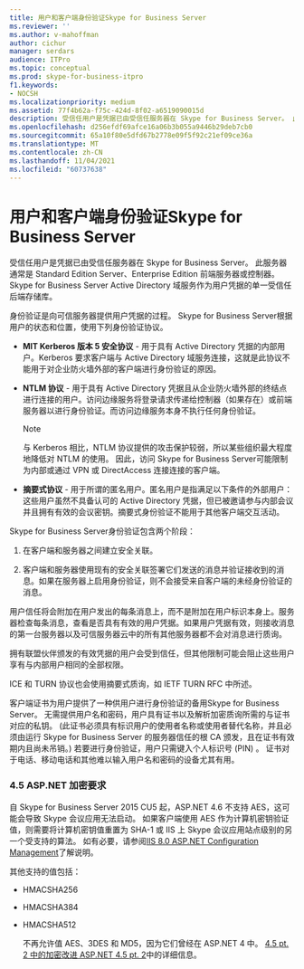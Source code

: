 ```yaml
---
title: 用户和客户端身份验证Skype for Business Server
ms.reviewer: ''
ms.author: v-mahoffman
author: cichur
manager: serdars
audience: ITPro
ms.topic: conceptual
ms.prod: skype-for-business-itpro
f1.keywords:
- NOCSH
ms.localizationpriority: medium
ms.assetid: 77f4b62a-f75c-424d-8f02-a6519090015d
description: 受信任用户是凭据已由受信任服务器在 Skype for Business Server。 此服务器通常是 Standard Edition Server、Enterprise Edition 前端服务器或控制器。 Skype for Business Server Active Directory 域服务作为用户凭据的单一受信任后端存储库。
ms.openlocfilehash: d256efdf69afce16a06b3b055a9446b29deb7cb0
ms.sourcegitcommit: 65a10f80e5dfd67b2778e09f5f92c21ef09ce36a
ms.translationtype: MT
ms.contentlocale: zh-CN
ms.lasthandoff: 11/04/2021
ms.locfileid: "60737638"
---
```

# <a name="user-and-client-authentication-for-skype-for-business-server"></a>用户和客户端身份验证Skype for Business Server
 
受信任用户是凭据已由受信任服务器在 Skype for Business Server。 此服务器通常是 Standard Edition Server、Enterprise Edition 前端服务器或控制器。 Skype for Business Server Active Directory 域服务作为用户凭据的单一受信任后端存储库。
  
身份验证是向可信服务器提供用户凭据的过程。 Skype for Business Server根据用户的状态和位置，使用下列身份验证协议。
  
- **MIT Kerberos 版本 5 安全协议** - 用于具有 Active Directory 凭据的内部用户。Kerberos 要求客户端与 Active Directory 域服务连接，这就是此协议不能用于对企业防火墙外部的客户端进行身份验证的原因。
    
- **NTLM 协议** - 用于具有 Active Directory 凭据且从企业防火墙外部的终结点进行连接的用户。访问边缘服务将登录请求传递给控制器（如果存在）或前端服务器以进行身份验证。而访问边缘服务本身不执行任何身份验证。
    
    > [!NOTE]
    > 与 Kerberos 相比，NTLM 协议提供的攻击保护较弱，所以某些组织最大程度地降低对 NTLM 的使用。 因此，访问 Skype for Business Server可能限制为内部或通过 VPN 或 DirectAccess 连接连接的客户端。 
  
- **摘要式协议** - 用于所谓的匿名用户。匿名用户是指满足以下条件的外部用户：这些用户虽然不具备认可的 Active Directory 凭据，但已被邀请参与内部会议并且拥有有效的会议密钥。摘要式身份验证不能用于其他客户端交互活动。
    
Skype for Business Server身份验证包含两个阶段：
  
1. 在客户端和服务器之间建立安全关联。
    
2. 客户端和服务器使用现有的安全关联签署它们发送的消息并验证接收到的消息。如果在服务器上启用身份验证，则不会接受来自客户端的未经身份验证的消息。
    
用户信任将会附加在用户发出的每条消息上，而不是附加在用户标识本身上。服务器检查每条消息，查看是否具有有效的用户凭据。如果用户凭据有效，则接收消息的第一台服务器以及可信服务器云中的所有其他服务器都不会对消息进行质询。
  
拥有联盟伙伴颁发的有效凭据的用户会受到信任，但其他限制可能会阻止这些用户享有与内部用户相同的全部权限。
  
ICE 和 TURN 协议也会使用摘要式质询，如 IETF TURN RFC 中所述。
  
客户端证书为用户提供了一种供用户进行身份验证的备用Skype for Business Server。 无需提供用户名和密码，用户具有证书以及解析加密质询所需的与证书对应的私钥。  (此证书必须具有标识用户的使用者名称或使用者替代名称，并且必须由运行 Skype for Business Server 的服务器信任的根 CA 颁发，且在证书有效期内且尚未吊销。) 若要进行身份验证，用户只需键入个人标识号 (PIN) 。 证书对于电话、移动电话和其他难以输入用户名和密码的设备尤其有用。
  
### <a name="cryptographic-requirements-due-to-asp-net-45"></a>4.5 ASP.NET 加密要求 

自 Skype for Business Server 2015 CU5 起，ASP.NET 4.6 不支持 AES，这可能会导致 Skype 会议应用无法启动。 如果客户端使用 AES 作为计算机密钥验证值，则需要将计算机密钥值重置为 SHA-1 或 IIS 上 Skype 会议应用站点级别的另一个受支持的算法。 如有必要，请参阅[IIS 8.0 ASP.NET Configuration Management](/iis/get-started/whats-new-in-iis-8/iis-80-aspnet-configuration-management)了解说明。
  
其他支持的值包括：
  
- HMACSHA256
    
- HMACSHA384
    
- HMACSHA512
    
  不再允许值 AES、3DES 和 MD5，因为它们曾经在 ASP.NET 4 中。 [4.5 pt. 2 中的加密改进 ASP.NET 4.5 pt. 2](https://blogs.msdn.microsoft.com/webdev/2012/10/23/cryptographic-improvements-in-asp-net-4-5-pt-2/)中的详细信息。
